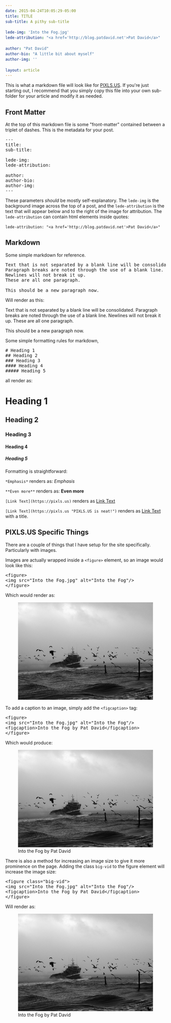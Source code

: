 ```yaml
---
date: 2015-04-24T10:05:29-05:00
title: TITLE 
sub-title: A pithy sub-title

lede-img: 'Into the Fog.jpg'
lede-attribution: "<a href='http://blog.patdavid.net'>Pat David</a>"

author: "Pat David"
author-bio: "A little bit about myself"
author-img: ''

layout: article
---
```


This is what a markdown file will look like for [PIXLS.US](https://pixls.us).
If you're just starting out, I recommend that you simply copy this file into your own sub-folder for your article and modify it as needed.



## Front Matter
At the top of this markdown file is some "front-matter" contained between a triplet of dashes.  This is the metadata for your post.

<pre>
---
title:
sub-title:

lede-img:
lede-attribution:

author:
author-bio:
author-img:
---
</pre>

These parameters *should* be mostly self-explanatory.  The `lede-img` is the background image across the top of a post, and the `lede-attribution` is the text that will appear below and to the right of the image for attribution.  The `lede-attribution` can contain html elements inside quotes:

`lede-attribution: "<a href='http://blog.patdavid.net'>Pat David</a>"` 


## Markdown
Some simple markdown for reference.

<pre>
Text that is not separated by a blank line will be consolidated.
Paragraph breaks are noted through the use of a blank line.
Newlines will not break it up.
These are all one paragraph.

This should be a new paragraph now.
</pre>

Will render as this:

Text that is not separated by a blank line will be consolidated.
Paragraph breaks are noted through the use of a blank line.
Newlines will not break it up.
These are all one paragraph.

This should be a new paragraph now.

Some simple formatting rules for markdown,

<pre>
# Heading 1
## Heading 2
### Heading 3
#### Heading 4
##### Heading 5
</pre>
all render as:
# Heading 1
## Heading 2
### Heading 3
#### Heading 4
##### Heading 5

Formatting is straightforward:

`*Emphasis*` renders as: *Emphasis*

`**Even more**` renders as: **Even more**

`[Link Text](https://pixls.us)` renders as [Link Text](https://pixls.us)

`[Link Text](https://pixls.us "PIXLS.US is neat!")` renders as [Link Text](https://pixls.us "PIXLS.US is neat!") with a title.



## PIXLS.US Specific Things
There are a couple of things that I have setup for the site specifically.
Particularly with images.

Images are actually wrapped inside a `<figure>` element, so an image would look like this:

<pre>
&lt;figure>
&lt;img src="Into the Fog.jpg" alt="Into the Fog"/>
&lt;/figure>
</pre>

Which would render as:

<figure>
<img src="Into the Fog.jpg" alt="Into the Fog"/>
</figure>

To add a caption to an image, simply add the `<figcaption>` tag:

<pre>
&lt;figure>
&lt;img src="Into the Fog.jpg" alt="Into the Fog"/>
&lt;figcaption>Into the Fog by Pat David&lt;/figcaption>
&lt;/figure>
</pre>

Which would produce:

<figure>
<img src="Into the Fog.jpg" alt="Into the Fog"/>
<figcaption>Into the Fog by Pat David</figcaption>
</figure>

There is also a method for increasing an image size to give it more prominence on the page.  Adding the class `big-vid` to the figure element will increase the image size:

<pre>
&lt;figure class="big-vid">
&lt;img src="Into the Fog.jpg" alt="Into the Fog"/>
&lt;figcaption>Into the Fog by Pat David&lt;/figcaption>
&lt;/figure>
</pre>

Will render as:

<figure class="big-vid">
<img src="Into the Fog.jpg" alt="Into the Fog"/>
<figcaption>Into the Fog by Pat David</figcaption>
</figure>
